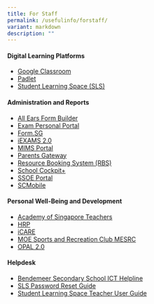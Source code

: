 ```yaml
---
title: For Staff
permalink: /usefulinfo/forstaff/
variant: markdown
description: ""
---
```

#### **Digital Learning Platforms**


* <a href="https://classroom.google.com" target="_blank">Google Classroom</a>
* <a href="https://bendemeersecondary.padlet.org" target="_blank">Padlet</a>
* <a target="_blank" href="https://vle.learning.moe.edu.sg/login">Student Learning Space (SLS)</a>



#### **Administration and Reports**
* <a href="https://forms.moe.edu.sg" target="_blank">All Ears Form Builder</a>
* <a href="https://myexamduty.seab.gov.sg" target="_blank">Exam Personal Portal</a>
* <a href="https://form.gov.sg" target="_blank">Form.SG</a>
* <a href="https://iexams.seab.gov.sg/login" target="_blank">iEXAMS 2.0</a>
* <a href="https://idp.mims.moe.gov.sg" target="_blank">MIMS Portal</a>
* <a href="https://pg.moe.edu.sg" target="_blank">Parents Gateway</a>
* <a href="https://rbs.avero-tech.com" target="_blank">Resource Booking System (RBS)</a>
* <a href="https://schoolcockpit.moe.gov.sg/" target="_blank">School Cockpit+ </a>
* <a href="https://ssoe.moe.edu.sg" target="_blank">SSOE Portal</a>
* <a href="https://scmobile.moe.edu.sg" target="_blank">SCMobile</a>



#### **Personal Well-Being and Development**
* <a href="https://academyofsingaporeteachers.moe.edu.sg" target="_blank">Academy of Singapore Teachers</a>
* <a href="https://www.hrp.gov.sg" target="_blank">HRP</a>
* <a href="https://olive.moe.edu.sg/olive/icare" target="_blank">iCARE</a>
* <a href="https://www.mesrc.net" target="_blank">MOE Sports and Recreation Club MESRC</a>
* <a href="https://opal2.moe.edu.sg" target="_blank">OPAL 2.0</a>



#### **Helpdesk**
* <a href="https://go.gov.sg/bdms-icthelp" target="_blank">Bendemeer Secondary School ICT Helpline</a>
* <a href="https://www.learning.moe.edu.sg/login-troubleshooting/authentication/reset-sls-password-student" target="_blank">SLS Password Reset Guide</a>
* <a href="https://www.learning.moe.edu.sg/teacher-user-guide/index/" target="_blank">Student Learning Space Teacher User Guide</a>